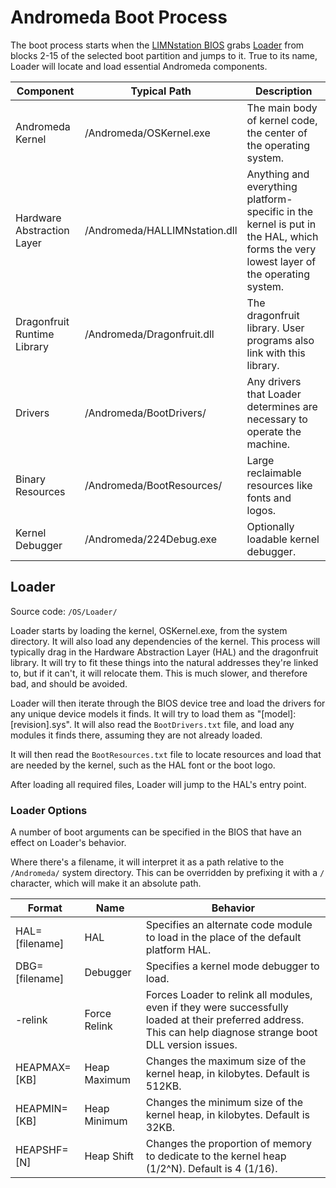 # Andromeda Boot Process

The boot process starts when the [LIMNstation BIOS](https://github.com/limnarch/a3x) grabs [Loader](https://github.com/limnarch/andromeda/tree/main/OS/Loader) from blocks 2-15 of the selected boot partition and jumps to it. True to its name, Loader will locate and load essential Andromeda components.

| Component                   | Typical Path                   | Description                                                                                                                            |
|-----------------------------|--------------------------------|----------------------------------------------------------------------------------------------------------------------------------------|
| Andromeda Kernel            | /Andromeda/OSKernel.exe | The main body of kernel code, the center of the operating system.                                                                      |
| Hardware Abstraction Layer  | /Andromeda/HALLIMNstation.dll  | Anything and everything platform-specific in the kernel is put in the HAL, which forms the very lowest layer of the operating system.  |
| Dragonfruit Runtime Library | /Andromeda/Dragonfruit.dll     | The dragonfruit library. User programs also link with this library.                                                                    |
| Drivers                     | /Andromeda/BootDrivers/        | Any drivers that Loader determines are necessary to operate the machine.                                                               |
| Binary Resources            | /Andromeda/BootResources/      | Large reclaimable resources like fonts and logos.                                                                                      |
| Kernel Debugger             | /Andromeda/224Debug.exe        | Optionally loadable kernel debugger.                                                                                                   |

## Loader
Source code: `/OS/Loader/`

Loader starts by loading the kernel, OSKernel.exe, from the system directory. It will also load any dependencies of the kernel. This process will typically drag in the Hardware Abstraction Layer (HAL) and the dragonfruit library. It will try to fit these things into the natural addresses they're linked to, but if it can't, it will relocate them. This is much slower, and therefore bad, and should be avoided.

Loader will then iterate through the BIOS device tree and load the drivers for any unique device models it finds. It will try to load them as "[model]:[revision].sys". It will also read the `BootDrivers.txt` file, and load any modules it finds there, assuming they are not already loaded.

It will then read the `BootResources.txt` file to locate resources and load that are needed by the kernel, such as the HAL font or the boot logo.

After loading all required files, Loader will jump to the HAL's entry point.

### Loader Options

A number of boot arguments can be specified in the BIOS that have an effect on Loader's behavior.

Where there's a filename, it will interpret it as a path relative to the `/Andromeda/` system directory. This can be overridden by prefixing it with a `/` character, which will make it an absolute path.

| Format         | Name         | Behavior                                                                                                                                                       |
|----------------|--------------|----------------------------------------------------------------------------------------------------------------------------------------------------------------|
| HAL=[filename] | HAL          | Specifies an alternate code module to load in the place of the default platform HAL.                                                                           |
| DBG=[filename] | Debugger     | Specifies a kernel mode debugger to load.                                                                                                                      |
| -relink        | Force Relink | Forces Loader to relink all modules, even if they were successfully loaded at their preferred address. This can help diagnose strange boot DLL version issues. |
| HEAPMAX=[KB]   | Heap Maximum | Changes the maximum size of the kernel heap, in kilobytes. Default is 512KB.                                                                                   |
| HEAPMIN=[KB]   | Heap Minimum | Changes the minimum size of the kernel heap, in kilobytes. Default is 32KB.                                                                                    |
| HEAPSHF=[N]    | Heap Shift   | Changes the proportion of memory to dedicate to the kernel heap (1/2^N). Default is 4 (1/16).                                                                  |